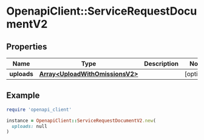 # OpenapiClient::ServiceRequestDocumentV2

## Properties

| Name | Type | Description | Notes |
| ---- | ---- | ----------- | ----- |
| **uploads** | [**Array&lt;UploadWithOmissionsV2&gt;**](UploadWithOmissionsV2.md) |  | [optional] |

## Example

```ruby
require 'openapi_client'

instance = OpenapiClient::ServiceRequestDocumentV2.new(
  uploads: null
)
```

